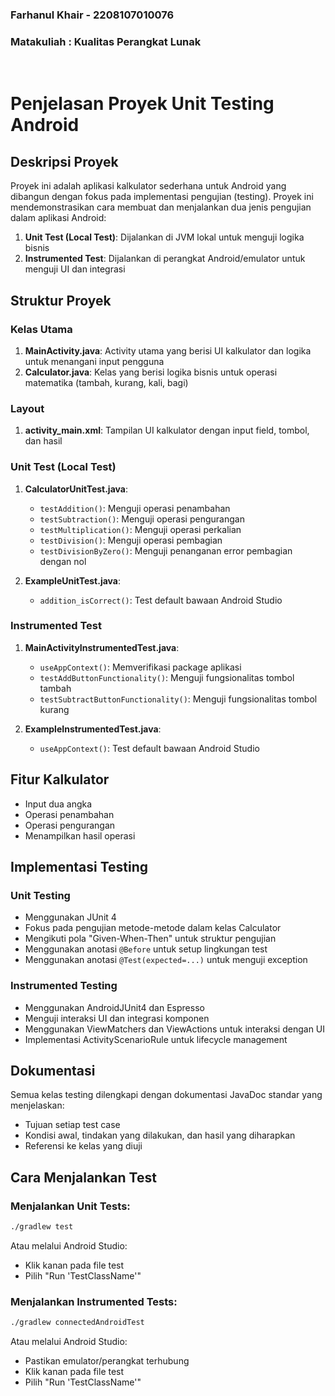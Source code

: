 ### Farhanul Khair - 2208107010076
### Matakuliah : Kualitas Perangkat Lunak
<br>

# Penjelasan Proyek Unit Testing Android

## Deskripsi Proyek
Proyek ini adalah aplikasi kalkulator sederhana untuk Android yang dibangun dengan fokus pada implementasi pengujian (testing). Proyek ini mendemonstrasikan cara membuat dan menjalankan dua jenis pengujian dalam aplikasi Android:
1. **Unit Test (Local Test)**: Dijalankan di JVM lokal untuk menguji logika bisnis
2. **Instrumented Test**: Dijalankan di perangkat Android/emulator untuk menguji UI dan integrasi

## Struktur Proyek

### Kelas Utama
1. **MainActivity.java**: Activity utama yang berisi UI kalkulator dan logika untuk menangani input pengguna
2. **Calculator.java**: Kelas yang berisi logika bisnis untuk operasi matematika (tambah, kurang, kali, bagi)

### Layout
1. **activity_main.xml**: Tampilan UI kalkulator dengan input field, tombol, dan hasil

### Unit Test (Local Test)
1. **CalculatorUnitTest.java**: 
   - `testAddition()`: Menguji operasi penambahan
   - `testSubtraction()`: Menguji operasi pengurangan
   - `testMultiplication()`: Menguji operasi perkalian
   - `testDivision()`: Menguji operasi pembagian
   - `testDivisionByZero()`: Menguji penanganan error pembagian dengan nol

2. **ExampleUnitTest.java**:
   - `addition_isCorrect()`: Test default bawaan Android Studio

### Instrumented Test
1. **MainActivityInstrumentedTest.java**:
   - `useAppContext()`: Memverifikasi package aplikasi
   - `testAddButtonFunctionality()`: Menguji fungsionalitas tombol tambah
   - `testSubtractButtonFunctionality()`: Menguji fungsionalitas tombol kurang

2. **ExampleInstrumentedTest.java**:
   - `useAppContext()`: Test default bawaan Android Studio

## Fitur Kalkulator
- Input dua angka
- Operasi penambahan
- Operasi pengurangan
- Menampilkan hasil operasi

## Implementasi Testing

### Unit Testing
- Menggunakan JUnit 4
- Fokus pada pengujian metode-metode dalam kelas Calculator
- Mengikuti pola "Given-When-Then" untuk struktur pengujian
- Menggunakan anotasi `@Before` untuk setup lingkungan test
- Menggunakan anotasi `@Test(expected=...)` untuk menguji exception

### Instrumented Testing
- Menggunakan AndroidJUnit4 dan Espresso
- Menguji interaksi UI dan integrasi komponen
- Menggunakan ViewMatchers dan ViewActions untuk interaksi dengan UI
- Implementasi ActivityScenarioRule untuk lifecycle management

## Dokumentasi
Semua kelas testing dilengkapi dengan dokumentasi JavaDoc standar yang menjelaskan:
- Tujuan setiap test case
- Kondisi awal, tindakan yang dilakukan, dan hasil yang diharapkan
- Referensi ke kelas yang diuji

## Cara Menjalankan Test

### Menjalankan Unit Tests:
```bash
./gradlew test
```
Atau melalui Android Studio:
- Klik kanan pada file test
- Pilih "Run 'TestClassName'"

### Menjalankan Instrumented Tests:
```bash
./gradlew connectedAndroidTest
```
Atau melalui Android Studio:
- Pastikan emulator/perangkat terhubung
- Klik kanan pada file test
- Pilih "Run 'TestClassName'"
